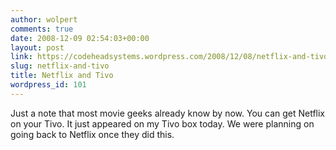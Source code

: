 ```yaml
---
author: wolpert
comments: true
date: 2008-12-09 02:54:03+00:00
layout: post
link: https://codeheadsystems.wordpress.com/2008/12/08/netflix-and-tivo/
slug: netflix-and-tivo
title: Netflix and Tivo
wordpress_id: 101
---
```


Just a note that most movie geeks already know by now. You can get Netflix on your Tivo. It just appeared on my Tivo box today. We were planning on going back to Netflix once they did this.
